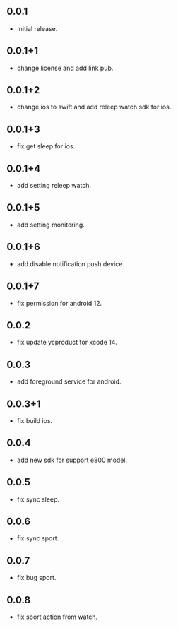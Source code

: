 ## 0.0.1

* Initial release.

## 0.0.1+1

* change license  and add link pub.

## 0.0.1+2

* change ios to swift and add releep watch sdk for ios.

## 0.0.1+3

* fix get sleep for ios.

## 0.0.1+4

* add setting releep watch.

## 0.0.1+5

* add setting monitering.

## 0.0.1+6

* add disable notification push device.

## 0.0.1+7

* fix permission for android 12.

## 0.0.2

* fix update ycproduct for xcode 14.

## 0.0.3

* add foreground service for android.

## 0.0.3+1

* fix build ios.

## 0.0.4

* add new sdk for support e800 model.

## 0.0.5

* fix sync sleep.

## 0.0.6

* fix sync sport.

## 0.0.7

* fix bug sport.

## 0.0.8

* fix sport action from watch.
